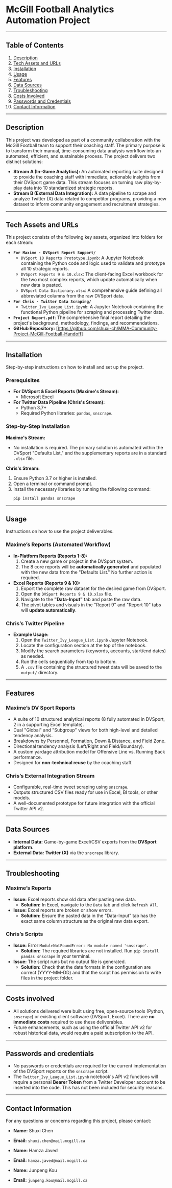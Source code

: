 # McGill Football Analytics Automation Project

---

## Table of Contents
1.  [Description](#description)
2.  [Tech Assets and URLs](#tech-assets-and-urls)
3.  [Installation](#installation)
4.  [Usage](#usage)
5.  [Features](#features)
6.  [Data Sources](#data-sources)
7.  [Troubleshooting](#troubleshooting)
8.  [Costs Involved](#costs-involved)
9.  [Passwords and Credentials](#passwords-and-credentials)
10. [Contact Information](#contact-information)

---

## Description
This project was developed as part of a community collaboration with the McGill Football team to support their coaching staff. The primary purpose is to transform their manual, time-consuming data analysis workflow into an automated, efficient, and sustainable process. The project delivers two distinct solutions:

*   **Stream A (In-Game Analytics):** An automated reporting suite designed to provide the coaching staff with immediate, actionable insights from their DVSport game data. This stream focuses on turning raw play-by-play data into 10 standardized strategic reports.
*   **Stream B (External Data Integration):** A data pipeline to scrape and analyze Twitter (X) data related to competitor programs, providing a new dataset to inform community engagement and recruitment strategies.

---

## Tech Assets and URLs
This project consists of the following key assets, organized into folders for each stream:

*   **`For Maxime - DVSport Report Support/`**
    *   `DVSport 10 Reports Prototype.ipynb`: A Jupyter Notebook containing the Python code and logic used to validate and prototype all 10 strategic reports.
    *   `DVSport Reports 9 & 10.xlsx`: The client-facing Excel workbook for the two most complex reports, which update automatically when new data is pasted.
    *   `DVSport Data Dictionary.xlsx`: A comprehensive guide defining all abbreviated columns from the raw DVSport data.
*   **`For Chris - Twitter Data Scraping/`**
    *   `Twitter_Ivy_League_List.ipynb`: A Jupyter Notebook containing the functional Python pipeline for scraping and processing Twitter data.
*   **`Project Report.pdf`**: The comprehensive final report detailing the project's background, methodology, findings, and recommendations.
*   **GitHub Repository:** [https://github.com/shuxi-ch/MMA-Community-Project-McGill-Football-Handoff]

---

## Installation
Step-by-step instructions on how to install and set up the project.

### Prerequisites
*   **For DVSport & Excel Reports (Maxime's Stream):**
    *   Microsoft Excel
*   **For Twitter Data Pipeline (Chris's Stream):**
    *   Python 3.7+
    *   Required Python libraries: `pandas`, `snscrape`.

### Step-by-Step Installation
**Maxime's Stream:**
*   No installation is required. The primary solution is automated within the DVSport "Defaults List," and the supplementary reports are in a standard `.xlsx` file.

**Chris's Stream:**
1.  Ensure Python 3.7 or higher is installed.
2.  Open a terminal or command prompt.
3.  Install the necessary libraries by running the following command:
    ```bash
    pip install pandas snscrape
    ```

---

## Usage
Instructions on how to use the project deliverables.

### Maxime’s Reports (Automated Workflow)
*   **In-Platform Reports (Reports 1-8):**
    1.  Create a new game or project in the DVSport system.
    2.  The 8 core reports will be **automatically generated** and populated with the new data from the "Defaults List." No further action is required.
*   **Excel Reports (Reports 9 & 10):**
    1.  Export the complete raw dataset for the desired game from DVSport.
    2.  Open the `DVSport Reports 9 & 10.xlsx` file.
    3.  Navigate to the **"Data-Input"** tab and paste the raw data.
    4.  The pivot tables and visuals in the "Report 9" and "Report 10" tabs will **update automatically**.

### Chris’s Twitter Pipeline
*   **Example Usage:**
    1.  Open the `Twitter_Ivy_League_List.ipynb` Jupyter Notebook.
    2.  Locate the configuration section at the top of the notebook.
    3.  Modify the search parameters (keywords, accounts, start/end dates) as needed.
    4.  Run the cells sequentially from top to bottom.
    5.  A `.csv` file containing the structured tweet data will be saved to the `output/` directory.

---

## Features

### Maxime’s DV Sport Reports
*   A suite of 10 structured analytical reports (8 fully automated in DVSport, 2 in a supporting Excel template).
*   Dual "Global" and "Subgroup" views for both high-level and detailed tendency analysis.
*   Breakdowns by Personnel, Formation, Down & Distance, and Field Zone.
*   Directional tendency analysis (Left/Right and Field/Boundary).
*   A custom yardage attribution model for Offensive Line vs. Running Back performance.
*   Designed for **non-technical reuse** by the coaching staff.

### Chris’s External Integration Stream
*   Configurable, real-time tweet scraping using `snscrape`.
*   Outputs structured CSV files ready for use in Excel, BI tools, or other models.
*   A well-documented prototype for future integration with the official Twitter API v2.

---

## Data Sources
*   **Internal Data:** Game-by-game Excel/CSV exports from the **DVSport platform**.
*   **External Data:** **Twitter (X)** via the `snscrape` library.

---

## Troubleshooting

### Maxime’s Reports
*   **Issue:** Excel reports show old data after pasting new data.
    *   **Solution:** In Excel, navigate to the `Data` tab and click `Refresh All`.
*   **Issue:** Excel reports are broken or show errors.
    *   **Solution:** Ensure the pasted data in the "Data-Input" tab has the exact same column structure as the original raw data export.

### Chris’s Scripts
*   **Issue:** Error `ModuleNotFoundError: No module named 'snscrape'`.
    *   **Solution:** The required libraries are not installed. Run `pip install pandas snscrape` in your terminal.
*   **Issue:** The script runs but no output file is generated.
    *   **Solution:** Check that the date formats in the configuration are correct (YYYY-MM-DD) and that the script has permission to write files in the project folder.

---

## Costs involved
*   All solutions delivered were built using free, open-source tools (Python, `snscrape`) or existing client software (DVSport, Excel). There are **no immediate costs** required to use these deliverables.
*   Future enhancements, such as using the official Twitter API v2 for robust historical data, would require a paid subscription to the API.

---

## Passwords and credentials
*   No passwords or credentials are required for the current implementation of the DVSport reports or the `snscrape` script.
*   The `Twitter_Ivy_League_List.ipynb` notebook's API v2 functions will require a personal **Bearer Token** from a Twitter Developer account to be inserted into the code. This has not been included for security reasons.

---

## Contact Information
For any questions or concerns regarding this project, please contact:

*   **Name:** Shuxi Chen
*   **Email:** `shuxi.chen@mail.mcgill.ca`

*   **Name:** Hamza Javed
*   **Email:** `hamza.javed@mail.mcgill.ca`

*   **Name:** Junpeng Kou
*   **Email:** `junpeng.kou@mail.mcgill.ca`
